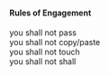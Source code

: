<h4>Rules of Engagement</h4>
you shall not pass<br>
you shall not copy/paste<br>
you shall not touch<br>
you shall not shall<br>
